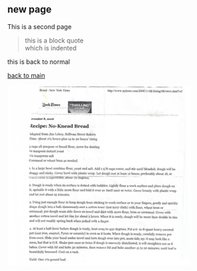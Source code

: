 ## new page 
This is a second page
> this is a block quote  
> which is indented  

this is back to normal

[back to main](README.md)


![practice](docs/assets/Picture1.png)
